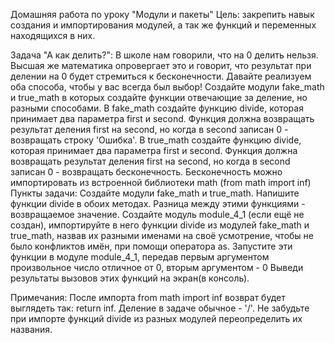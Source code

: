 Домашняя работа по уроку "Модули и пакеты"
Цель: закрепить навык создания и импортирования модулей, а так же функций и переменных находящихся в них.

Задача "А как делить?":
В школе нам говорили, что на 0 делить нельзя. Высшая же математика опровергает это и говорит, что результат при делении на 0 будет стремиться к бесконечности.
Давайте реализуем оба способа, чтобы у вас всегда был выбор!
Создайте модули fake_math и true_math в которых создайте функции отвечающие за деление, но разными способами.
В fake_math создайте функцию divide, которая принимает два параметра first и second. Функция должна возвращать результат деления first на second, но когда в second записан 0 - возвращать строку 'Ошибка'.
В true_math создайте функцию divide, которая принимает два параметра first и second. Функция должна возвращать результат деления first на second, но когда в second записан 0 - возвращать бесконечность.
Бесконечность можно импортировать из встроенной библиотеки math (from math import inf)
Пункты задачи:
Создайте модули fake_math и true_math.
Напишите функции divide в обоих методах. Разница между этими функциями - возвращаемое значение.
Создайте модуль module_4_1 (если ещё не создан), импортируйте в него функции divide из модулей fake_math и true_math, назвав их разными именами на своё усмотрение, чтобы не было конфликтов имён, при помощи оператора as.
Запустите эти функции в модуле module_4_1, передав первым аргументом произвольное число отличное от 0, вторым аргументом - 0
Выведи результаты вызовов этих функций на экран(в консоль).


Примечания:
После импорта from math import inf возврат будет выглядеть так: return inf.
Деление в задаче обычное - '/'.
Не забудьте при импорте функций divide из разных модулей переопределить их названия.

